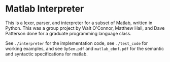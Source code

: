 # Matlab Interpreter
This is a lexer, parser, and interpreter for a subset of Matlab, written in Python.
This was a group project by Walt O'Connor, Matthew Hall, and Dave Patterson done for a graduate programming language class.

See `./interpreter` for the implementation code, see `./test_code` for working examples, and see `OpSem.pdf` and `matlab_ebnf.pdf` for the semantic and syntactic specifications for matlab.
